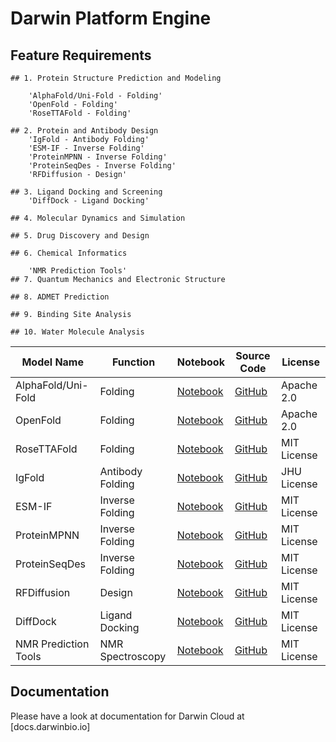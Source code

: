 # Darwin Platform Engine


  ## Feature Requirements
    ## 1. Protein Structure Prediction and Modeling
    
        'AlphaFold/Uni-Fold - Folding'
        'OpenFold - Folding'
        'RoseTTAFold - Folding'
        
    ## 2. Protein and Antibody Design
        'IgFold - Antibody Folding'
        'ESM-IF - Inverse Folding'
        'ProteinMPNN - Inverse Folding'
        'ProteinSeqDes - Inverse Folding'
        'RFDiffusion - Design'
        
    ## 3. Ligand Docking and Screening
        'DiffDock - Ligand Docking'
        
    ## 4. Molecular Dynamics and Simulation
    
    ## 5. Drug Discovery and Design
    
    ## 6. Chemical Informatics
    
        'NMR Prediction Tools'
    ## 7. Quantum Mechanics and Electronic Structure
    
    ## 8. ADMET Prediction
    
    ## 9. Binding Site Analysis
    
    ## 10. Water Molecule Analysis




| Model Name                   | Function             | Notebook     | Source Code                                                       | License       |
|------------------------------|----------------------|--------------|-------------------------------------------------------------------|---------------|
| AlphaFold/Uni-Fold           | Folding              | [Notebook](#) | [GitHub](https://github.com/dptech-corp/Uni-Fold)                | Apache 2.0    |
| OpenFold                     | Folding              | [Notebook](#) | [GitHub](https://github.com/aqlaboratory/openfold)               | Apache 2.0    |
| RoseTTAFold                  | Folding              | [Notebook](#) | [GitHub](https://github.com/RosettaCommons/RoseTTAFold)          | MIT License   |
| IgFold                       | Antibody Folding     | [Notebook](#) | [GitHub](https://github.com/Graylab/IgFold)                      | JHU License   |
| ESM-IF                       | Inverse Folding      | [Notebook](#) | [GitHub](https://github.com/facebookresearch/esm)                | MIT License   |
| ProteinMPNN                  | Inverse Folding      | [Notebook](#) | [GitHub](https://github.com/dauparas/ProteinMPNN)                | MIT License   |
| ProteinSeqDes                | Inverse Folding      | [Notebook](#) | [GitHub](https://github.com/facebookresearch/esm)                | MIT License   |
| RFDiffusion                  | Design               | [Notebook](#) | [GitHub](https://github.com/RFDiffusion/RFDiffusion)             | MIT License   |
| DiffDock                     | Ligand Docking       | [Notebook](#) | [GitHub](https://github.com/facebookresearch/diffdock)           | MIT License   |
| NMR Prediction Tools         | NMR Spectroscopy     | [Notebook](#) | [GitHub](https://github.com/project-darwin-ca/nmr-prediction)    | MIT License   |

 ## Documentation
 Please have a look at documentation for Darwin Cloud at [docs.darwinbio.io]
